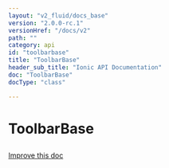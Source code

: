 ```yaml
---
layout: "v2_fluid/docs_base"
version: "2.0.0-rc.1"
versionHref: "/docs/v2"
path: ""
category: api
id: "toolbarbase"
title: "ToolbarBase"
header_sub_title: "Ionic API Documentation"
doc: "ToolbarBase"
docType: "class"

---
```










<h1 class="api-title">
<a class="anchor" name="toolbar-base" href="#toolbar-base"></a>

ToolbarBase





</h1>

<a class="improve-v2-docs" href="http://github.com/driftyco/ionic/edit/master//src/components/toolbar/toolbar.ts#L82">
Improve this doc
</a>










<!-- @usage tag -->


<!-- @property tags -->



<!-- instance methods on the class -->




<!-- related link --><!-- end content block -->


<!-- end body block -->


